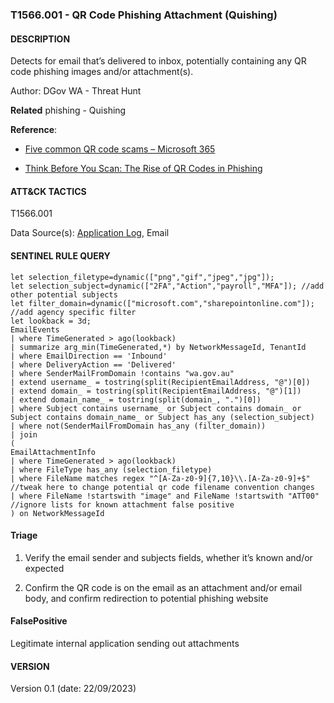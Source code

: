### T1566.001 - QR Code Phishing Attachment (Quishing)
#### DESCRIPTION
Detects for email that’s delivered to inbox, potentially containing any QR code phishing images and/or attachment(s). 

Author: DGov WA - Threat Hunt

**Related**
phishing - Quishing

**Reference**:  

- [Five common QR code scams – Microsoft 365](https://www.microsoft.com/en-us/microsoft-365-life-hacks/privacy-and-safety/five-common-qr-code-scams)

- [Think Before You Scan: The Rise of QR Codes in Phishing](https://www.trustwave.com/en-us/resources/blogs/spiderlabs-blog/think-before-you-scan-the-rise-of-qr-codes-in-phishing/)


#### ATT&CK TACTICS
T1566.001

Data Source(s): [Application Log](https://attack.mitre.org/datasources/DS0015/), Email

#### SENTINEL RULE QUERY

~~~
let selection_filetype=dynamic(["png","gif","jpeg","jpg"]);
let selection_subject=dynamic(["2FA","Action","payroll","MFA"]); //add other potential subjects
let filter_domain=dynamic(["microsoft.com","sharepointonline.com"]); //add agency specific filter
let lookback = 3d;
EmailEvents
| where TimeGenerated > ago(lookback)
| summarize arg_min(TimeGenerated,*) by NetworkMessageId, TenantId
| where EmailDirection == 'Inbound'
| where DeliveryAction == 'Delivered'
| where SenderMailFromDomain !contains "wa.gov.au"
| extend username_ = tostring(split(RecipientEmailAddress, "@")[0])
| extend domain_ = tostring(split(RecipientEmailAddress, "@")[1])
| extend domain_name_ = tostring(split(domain_, ".")[0])
| where Subject contains username_ or Subject contains domain_ or Subject contains domain_name_ or Subject has_any (selection_subject)
| where not(SenderMailFromDomain has_any (filter_domain))
| join 
(
EmailAttachmentInfo
| where TimeGenerated > ago(lookback)
| where FileType has_any (selection_filetype)
| where FileName matches regex "^[A-Za-z0-9]{7,10}\\.[A-Za-z0-9]+$" //tweak here to change potential qr code filename convention changes
| where FileName !startswith "image" and FileName !startswith "ATT00" //ignore lists for known attachment false positive
) on NetworkMessageId
~~~


#### Triage

1. Verify the email sender and subjects fields, whether it’s known and/or expected

2. Confirm the QR code is on the email as an attachment and/or email body, and confirm redirection to potential phishing website


#### FalsePositive
Legitimate internal application sending out attachments

 
#### VERSION
Version 0.1 (date: 22/09/2023) 
